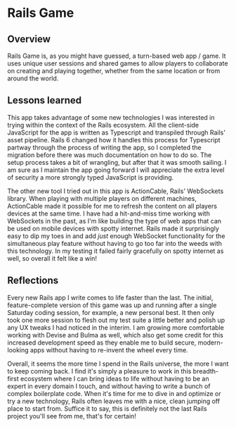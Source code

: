 # Rails Game

## Overview
Rails Game is, as you might have guessed, a turn-based web app / game. It uses unique user sessions and shared games to allow players to collaborate on creating and playing together, whether from the same location or from around the world.

## Lessons learned
This app takes advantage of some new technologies I was interested in trying within the context of the Rails ecosystem. All the client-side JavaScript for the app is written as Typescript and transpiled through Rails' asset pipeline. Rails 6 changed how it handles this process for Typescript partway through the process of writing the app, so I completed the migration before there was much documentation on how to do so. The setup process takes a bit of wrangling, but after that it was smooth sailing. I am sure as I maintain the app going forward I will appreciate the extra level of security a more strongly typed JavaScript is providing.

The other new tool I tried out in this app is ActionCable, Rails' WebSockets library. When playing with multiple players on different machines, ActionCable made it possible for me to refresh the content on all players devices at the same time. I have had a hit-and-miss time working with WebSockets in the past, as I'm like building the type of web apps that can be used on mobile devices with spotty internet. Rails made it surprisingly easy to dip my toes in and add _just_ enough WebSocket functionality for the simultaneous play feature without having to go too far into the weeds with this technology. In my testing it failed fairly gracefully on spotty internet as well, so overall it felt like a win!

## Reflections
Every new Rails app I write comes to life faster than the last. The initial, feature-complete version of this game was up and running after a single Saturday coding session, for example, a new personal best. It then only took one more session to flesh out my test suite a little better and polish up any UX tweaks I had noticed in the interim. I am growing more comfortable working with Devise and Bulma as well, which also get some credit for this increased development speed as they enable me to build secure, modern-looking apps without having to re-invent the wheel every time.

Overall, it seems the more time I spend in the Rails universe, the more I want to keep coming back. I find it's simply a pleasure to work in this breadth-first ecosystem where I can bring ideas to life without having to be an expert in every domain I touch, and without having to write a bunch of complex boilerplate code. When it's time for me to dive in and optimize or try a new technology, Rails often leaves me with a nice, clean jumping off place to start from. Suffice it to say, this is definitely not the last Rails project you'll see from me, that's for certain!
